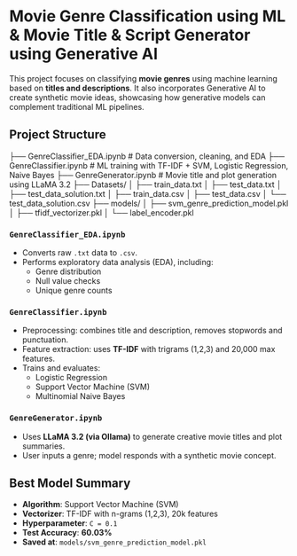 # Movie Genre Classification using ML & Movie Title & Script Generator using Generative AI

This project focuses on classifying **movie genres** using machine learning based on **titles and descriptions**. It also incorporates Generative AI to create synthetic movie ideas, showcasing how generative models can complement traditional ML pipelines.

## Project Structure

├── GenreClassifier_EDA.ipynb # Data conversion, cleaning, and EDA
├── GenreClassifier.ipynb # ML training with TF-IDF + SVM, Logistic Regression, Naive Bayes
├── GenreGenerator.ipynb # Movie title and plot generation using LLaMA 3.2
├── Datasets/
│ ├── train_data.txt
│ ├── test_data.txt
│ ├── test_data_solution.txt
│ ├── train_data.csv
│ ├── test_data.csv
│ └── test_data_solution.csv
├── models/
│ ├── svm_genre_prediction_model.pkl
│ ├── tfidf_vectorizer.pkl
│ └── label_encoder.pkl

###  `GenreClassifier_EDA.ipynb`
- Converts raw `.txt` data to `.csv`.
- Performs exploratory data analysis (EDA), including:
  - Genre distribution
  - Null value checks
  - Unique genre counts

### `GenreClassifier.ipynb`
- Preprocessing: combines title and description, removes stopwords and punctuation.
- Feature extraction: uses **TF-IDF** with trigrams (1,2,3) and 20,000 max features.
- Trains and evaluates:
  - Logistic Regression
  - Support Vector Machine (SVM)
  - Multinomial Naive Bayes

### `GenreGenerator.ipynb`
- Uses **LLaMA 3.2 (via Ollama)** to generate creative movie titles and plot summaries.
- User inputs a genre; model responds with a synthetic movie concept.

## Best Model Summary

- **Algorithm**: Support Vector Machine (SVM)
- **Vectorizer**: TF-IDF with n-grams (1,2,3), 20k features
- **Hyperparameter**: `C = 0.1`
- **Test Accuracy**: **60.03%**
- **Saved at**: `models/svm_genre_prediction_model.pkl`

